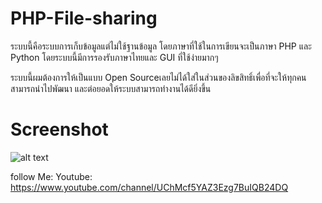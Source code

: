 # PHP-File-sharing

  ระบบนี้คือระบบการเก็บข้อมูลแต่ไม่ใช้ฐานข้อมูล โดยภาษาที่ใช้ในการเขียนจะเป็นภาษา PHP และ Python 
โดยระบบนี้มีการรองรับภาษาไทยและ GUI ที่ใช้ง่ายมากๆ 
  
  ระบบนี้ผมต้องการให้เป็นแบบ Open Sourceเลยไม่ได้ใส่ในส่วนของลิขสิทธิ์เพื่อที่จะให้ทุกคนสามารถนำไปพัฒนา
และต่อยอดให้ระบบสามารถทำงานได้ดียิ่งขึ้น

# Screenshot
![alt text](http://cloud.evolo.site/uploads/img/jkhjhk.png)




follow Me: 
Youtube: https://www.youtube.com/channel/UChMcf5YAZ3Ezg7BuIQB24DQ

